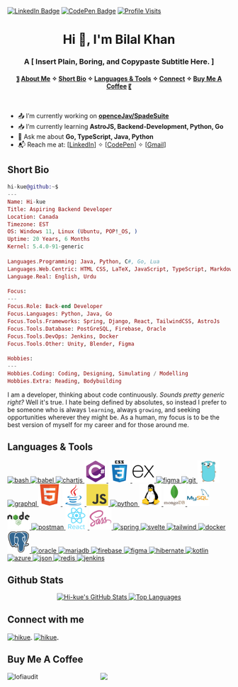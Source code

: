 [![LinkedIn Badge](https://img.shields.io/badge/LinkedIn-Profile-informational?style=flat&logo=linkedin&logoColor=white&color=0D76A8)](https://www.linkedin.com/in/hikue/)
[![CodePen Badge](https://img.shields.io/badge/CodePen-Profile-informational?style=flat&logo=codepen&logoColor=white&color=0D76A8)](https://codepen.io/Hi-kue)
[![Profile Visits](https://visitcount.itsvg.in/api?id=Hi-kue&label=Profile%20Views&icon=9&pretty=true)](https://visitcount.itsvg.in)

<link rel="stylesheet" type='text/css' href="https://cdn.jsdelivr.net/gh/devicons/devicon@latest/devicon.min.css"/>

<h1 align="center">Hi 👋, I'm Bilal Khan</h1>
<h3 align="center">A [ Insert Plain, Boring, and Copypaste Subtitle Here. ]</h3>
<h4 align="center">
 〗 
  <a href="#about-me">About Me</a> ✧
  <a href="#short-bio">Short Bio</a> ✧
  <a href="#languages--tools">Languages & Tools</a> ✧
  <a href="#connect-with-me">Connect</a> ✧
  <a href="#buy-me-a-coffee">Buy Me A Coffee</a>
〖
</h4>
<br>


<!--- ABOUT ME SECTION --->
- 📤 I’m currently working on **[openceJav/SpadeSuite]()**
- 📥 I’m currently learning **AstroJS, Backend-Development, Python, Go**
- 📝 Ask me about **Go, TypeScript, Java, Python**
- 📬 Reach me at: [[LinkedIn](https://www.linkedin.com/in/hikue/)] ✧ [[CodePen](https://codepen.io/Hi-kue)] ✧ [[Gmail](mailto:hikue.primary@gmail.com)]


<!--- REVAMPED ABOUT ME (LINUX STYLE) --->
## Short Bio

```elixir
hi-kue@github:~$
---
Name: Hi-kue
Title: Aspiring Backend Developer
Location: Canada
Timezone: EST
OS: Windows 11, Linux (Ubuntu, POP!_OS, )
Uptime: 20 Years, 6 Months
Kernel: 5.4.0-91-generic

Languages.Programming: Java, Python, C#, Go, Lua
Languages.Web.Centric: HTML CSS, LaTeX, JavaScript, TypeScript, Markdown
Language.Real: English, Urdu

Focus:
---
Focus.Role: Back-end Developer
Focus.Languages: Python, Java, Go
Focus.Tools.Frameworks: Spring, Django, React, TailwindCSS, AstroJs
Focus.Tools.Database: PostGreSQL, Firebase, Oracle
Focus.Tools.DevOps: Jenkins, Docker
Focus.Tools.Other: Unity, Blender, Figma

Hobbies:
---
Hobbies.Coding: Coding, Designing, Simulating / Modelling
Hobbies.Extra: Reading, Bodybuilding
```

I am a developer, thinking about code continuously. *Sounds pretty generic right?* Well it's true. I hate being defined by absolutes, so instead I prefer to be someone who is always `learning`, always `growing`, and seeking opportunities wherever they might be. As a human, my focus is to be the best version of myself for my career and for those around me.

## Languages & Tools

<p align="left"> 
  <a href="#" target="_blank" rel="noreferrer"> 
    <img src="https://cdn.jsdelivr.net/gh/devicons/devicon@latest/icons/bash/bash-original.svg" alt="bash" height="50" width="50"/>
  </a> 
  <a href="https://babeljs.io/" target="_blank" rel="noreferrer"> 
    <img src="https://cdn.jsdelivr.net/gh/devicons/devicon@latest/icons/babel/babel-original.svg" alt="babel" height="50" width="50"/>
  </a> 
  <a href="https://www.chartjs.org" target="_blank" rel="noreferrer"> 
    <img src="https://www.chartjs.org/media/logo-title.svg" alt="chartjs" width="50" height="50"/> 
  </a> 
  <a href="https://www.w3schools.com/cs/" target="_blank" rel="noreferrer"> 
    <img src="https://raw.githubusercontent.com/devicons/devicon/master/icons/csharp/csharp-original.svg" alt="csharp" width="50" height="50"/> 
  </a> 
  <a href="https://www.w3schools.com/css/" target="_blank" rel="noreferrer">  
    <img src="https://raw.githubusercontent.com/devicons/devicon/master/icons/css3/css3-original-wordmark.svg" alt="css3" width="50" height="50"/> 
  </a> 
  <a href="https://expressjs.com" target="_blank" rel="noreferrer"> 
    <img src="https://raw.githubusercontent.com/devicons/devicon/master/icons/express/express-original.svg" alt="express" width="50" height="50"/> 
  </a> 
  <a href="https://www.figma.com/" target="_blank" rel="noreferrer"> 
    <img src="https://www.vectorlogo.zone/logos/figma/figma-icon.svg" alt="figma" width="50" height="50"/> 
  </a> 
  <a href="https://git-scm.com/" target="_blank" rel="noreferrer"> 
    <img src="https://www.vectorlogo.zone/logos/git-scm/git-scm-icon.svg" alt="git" width="50" height="50"/> 
  </a> 
  <a href="https://golang.org" target="_blank" rel="noreferrer"> 
    <img src="https://raw.githubusercontent.com/devicons/devicon/master/icons/go/go-original.svg" alt="go" width="50" height="50"/> 
  </a> 
  <a href="https://graphql.org" target="_blank" rel="noreferrer"> 
    <img src="https://www.vectorlogo.zone/logos/graphql/graphql-icon.svg" alt="graphql" width="50" height="50"/> 
  </a> 
  <a href="https://www.w3.org/html/" target="_blank" rel="noreferrer"> 
    <img src="https://raw.githubusercontent.com/devicons/devicon/master/icons/html5/html5-original.svg" alt="html5" width="50" height="50"/> 
  </a> 
  <a href="https://www.java.com" target="_blank" rel="noreferrer"> 
    <img src="https://raw.githubusercontent.com/devicons/devicon/master/icons/java/java-original.svg" alt="java" width="50" height="50"/> 
  </a> 
  <a href="https://developer.mozilla.org/en-US/docs/Web/JavaScript" target="_blank" rel="noreferrer"> 
    <img src="https://raw.githubusercontent.com/devicons/devicon/master/icons/javascript/javascript-original.svg" alt="javascript" width="50" height="50"/> 
  </a>
  <a href="" target="_blank" rel="noreferrer">
    <img src="https://www.vectorlogo.zone/logos/python/python-icon.svg" alt="python" height="50" width="50"/>
  </a> 
  <a href="https://www.linux.org/" target="_blank" rel="noreferrer"> 
    <img src="https://raw.githubusercontent.com/devicons/devicon/master/icons/linux/linux-original.svg" alt="linux" width="50" height="50"/> 
  </a> 
  <a href="https://www.mongodb.com/" target="_blank" rel="noreferrer"> 
    <img src="https://raw.githubusercontent.com/devicons/devicon/master/icons/mongodb/mongodb-original-wordmark.svg" alt="mongodb" width="50" height="50"/> 
  </a> 
  <a href="https://www.mysql.com/" target="_blank" rel="noreferrer"> 
    <img src="https://raw.githubusercontent.com/devicons/devicon/master/icons/mysql/mysql-original-wordmark.svg" alt="mysql" width="50" height="50"/> 
  </a> 
  <a href="https://nodejs.org" target="_blank" rel="noreferrer"> 
    <img src="https://raw.githubusercontent.com/devicons/devicon/master/icons/nodejs/nodejs-original-wordmark.svg" alt="nodejs" width="50" height="50"/> 
  </a> 
  <a href="https://postman.com" target="_blank" rel="noreferrer"> 
    <img src="https://www.vectorlogo.zone/logos/getpostman/getpostman-icon.svg" alt="postman" width="50" height="50"/> 
  </a> 
  <a href="https://reactjs.org/" target="_blank" rel="noreferrer"> 
    <img src="https://raw.githubusercontent.com/devicons/devicon/master/icons/react/react-original-wordmark.svg" alt="react" width="50" height="50"/> 
  </a> 
  <a href="https://sass-lang.com" target="_blank" rel="noreferrer"> 
    <img src="https://raw.githubusercontent.com/devicons/devicon/master/icons/sass/sass-original.svg" alt="sass" width="50" height="50"/> 
  </a> 
  <a href="https://spring.io/" target="_blank" rel="noreferrer"> 
    <img src="https://www.vectorlogo.zone/logos/springio/springio-icon.svg" alt="spring" width="50" height="50"/> 
  </a> 
  <a href="https://svelte.dev" target="_blank" rel="noreferrer"> 
    <img src="https://upload.wikimedia.org/wikipedia/commons/1/1b/Svelte_Logo.svg" alt="svelte" width="50" height="50"/> 
  </a> 
  <a href="https://tailwindcss.com/" target="_blank" rel="noreferrer"> 
    <img src="https://www.vectorlogo.zone/logos/tailwindcss/tailwindcss-icon.svg" alt="tailwind" width="50" height="50"/> 
  </a> 
  <a href="https://www.docker.com/" target="_blank" rel="noreferrer"> 
    <img src="https://www.vectorlogo.zone/logos/docker/docker-icon.svg" alt="docker" width="60" height="60"/> 
  </a> 
  <a href="https://www.postgresql.org/" target="_blank" rel="noreferrer"> 
    <img src="https://raw.githubusercontent.com/devicons/devicon/master/icons/postgresql/postgresql-original.svg" alt="postgresql" width="50" height="50"/> 
  </a> 
  <a href="https://www.oracle.com/database/" target="_blank" rel="noreferrer"> 
    <img src="https://www.vectorlogo.zone/logos/oracle/oracle-ar21.svg" alt="oracle" height="50"/> 
  </a> 
  <a href="https://mariadb.org/" target="_blank" rel="noreferrer"> 
    <img src="https://www.vectorlogo.zone/logos/mariadb/mariadb-icon.svg" alt="mariadb" width="50" height="50"/> 
  </a>
  <!-- ! No HREFS ! -->
  <a href="" target="_blank" rel="noreferrer">
    <img src="https://www.vectorlogo.zone/logos/firebase/firebase-icon.svg" alt="firebase"  height="50"/>
  </a>
  <a href="" target="_blank" rel="noreferrer">
    <img src="https://www.vectorlogo.zone/logos/figma/figma-icon.svg" alt="figma" width="50" height="50"/>
  </a>
  <a href="" target="_blank" rel="noreferrer"> 
    <img src="https://cdn.jsdelivr.net/gh/devicons/devicon@latest/icons/hibernate/hibernate-original-wordmark.svg" alt="hibernate" width="50", heigh="50"/>
  </a>
  <a href="" target="_blank" rel="noreferrer">
    <img src="https://www.vectorlogo.zone/logos/kotlinlang/kotlinlang-icon.svg" alt="kotlin" height="50" width="50"/>
  </a>
  <a href="" target="_blank" rel="noreferrer">
    <img src="https://www.vectorlogo.zone/logos/microsoft_azure/microsoft_azure-icon.svg" alt="azure" height="50" width="50"/>
  </a>
  <a href="" target="_blank" rel="noreferrer">
    <img src="https://www.vectorlogo.zone/logos/json/json-icon.svg" alt="json" height="50" width="50"/>
  </a>
  <a href="" target="_blank" rel="noreferrer">
    <img src="https://www.vectorlogo.zone/logos/redis/redis-icon.svg" alt="redis" height="50" width="50"/>
  </a>
  <a href="" target="_blank" rel="noreferrer">
    <img src="https://www.vectorlogo.zone/logos/jenkins/jenkins-icon.svg" alt="jenkins" height="50" width="50"/>
  </a>
</p>


## Github Stats

<div align="center">
  <a href="https://github.com/anuraghazra/github-readme-stats">
    <img src="https://github-readme-stats.vercel.app/api?username=Hi-kue&theme=gruvbox" alt="Hi-kue's GitHub Stats"/>
  </a>
  <a href="https://github.com/anuraghazra/github-readme-stats">
    <img src="https://github-readme-stats.vercel.app/api/top-langs/?username=Hi-kue&theme=gruvbox&layout=compact" alt="Top Languages" style="width:41.5%"/>
  </a>
</div>

## Connect with me

<p align="left">
<!-- Connect: LinkedIn --->
  <a href="https://linkedin.com/in/hikue" target="blank"><img align="center" src="https://raw.githubusercontent.com/rahuldkjain/github-profile-readme-generator/master/src/images/icons/Social/linked-in-alt.svg" alt="hikue" height="50" width="50" />&nbsp;</a>
  <!-- Connect: Dribble --->
  <a href="https://dribbble.com/hikue" target="blank"><img align="center" src="https://raw.githubusercontent.com/rahuldkjain/github-profile-readme-generator/master/src/images/icons/Social/dribbble.svg" alt="hikue" height="50" width="50" />&nbsp;</a>
</p>

## Buy Me A Coffee
<p>
  <a href="https://www.buymeacoffee.com/lofiaudit"> <img align="left" src="https://cdn.buymeacoffee.com/buttons/v2/default-yellow.png" height="50" width="210" alt="lofiaudit" /></a>
</p>

![](https://hit.yhype.me/github/profile?user_id=93727204)

